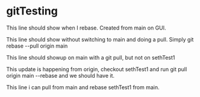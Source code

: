 # gitTesting
This line should show when I rebase. Created from main on GUI.

This line should show without switching to main and doing a pull. Simply git rebase --pull origin main

This line should showup on main with a git pull, but not on sethTest1

This update is happening from origin, checkout sethTest1 and run git pull origin main --rebase and we should have it.

This line i can pull from main and rebase sethTest1 from main.
